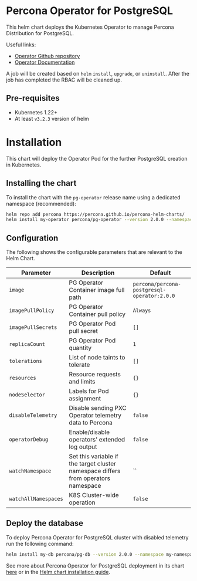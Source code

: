 # Percona Operator for PostgreSQL

This helm chart deploys the Kubernetes Operator to manage Percona Distribution for PostgreSQL.

Useful links:
- [Operator Github repository](https://github.com/percona/percona-postgresql-operator/)
- [Operator Documentation](https://www.percona.com/doc/kubernetes-operator-for-postgresql/index.html)

A job will be created based on `helm` `install`, `upgrade`, or `uninstall`. After the
job has completed the RBAC will be cleaned up.

## Pre-requisites
* Kubernetes 1.22+
* At least `v3.2.3` version of helm

# Installation

This chart will deploy the Operator Pod for the further PostgreSQL creation in Kubernetes.

## Installing the chart
To install the chart with the `pg-operator` release name using a dedicated namespace (recommended):

```sh
helm repo add percona https://percona.github.io/percona-helm-charts/
helm install my-operator percona/pg-operator --version 2.0.0 --namespace my-namespace --create-namespace
```

## Configuration

The following shows the configurable parameters that are relevant to the Helm
Chart.

| Parameter                       | Description                                                             | Default                                          |
| ------------------------------- | ------------------------------------------------------------------------| -------------------------------------------------|
| `image`| PG Operator Container image full path| `percona/percona-postgresql-operator:2.0.0` |
| `imagePullPolicy`| PG Operator Container pull policy| `Always`|
| `imagePullSecrets`| PG Operator Pod pull secret| `[]`|
| `replicaCount`| PG Operator Pod quantity| `1`|
| `tolerations`| List of node taints to tolerate| `[]`|
| `resources`| Resource requests and limits| `{}`|
| `nodeSelector`| Labels for Pod assignment| `{}`|
| `disableTelemetry`| Disable sending PXC Operator telemetry data to Percona| `false`|
| `operatorDebug`| Enable/disable operators' extended log output | `false` |
| `watchNamespace`| Set this variable if the target cluster namespace differs from operators namespace | `` |
| `watchAllNamespaces`| K8S Cluster-wide operation | `false` |


## Deploy the database

To deploy Percona Operator for PostgreSQL cluster with disabled telemetry run the following command:

```sh
helm install my-db percona/pg-db --version 2.0.0 --namespace my-namespace
```

See more about Percona Operator for PostgreSQL deployment in its chart [here](https://github.com/percona/percona-helm-charts/tree/main/charts/pg-db) or in the [Helm chart installation guide](https://www.percona.com/doc/kubernetes-operator-for-postgresql/helm.html).
